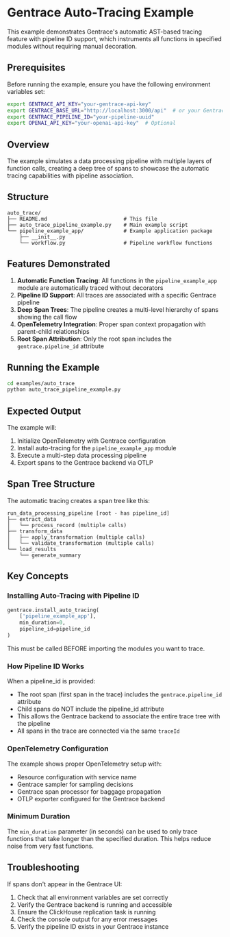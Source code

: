 # Gentrace Auto-Tracing Example

This example demonstrates Gentrace's automatic AST-based tracing feature with pipeline ID support, which instruments all functions in specified modules without requiring manual decoration.

## Prerequisites

Before running the example, ensure you have the following environment variables set:

```bash
export GENTRACE_API_KEY="your-gentrace-api-key"
export GENTRACE_BASE_URL="http://localhost:3000/api"  # or your Gentrace instance URL
export GENTRACE_PIPELINE_ID="your-pipeline-uuid"
export OPENAI_API_KEY="your-openai-api-key"  # Optional
```

## Overview

The example simulates a data processing pipeline with multiple layers of function calls, creating a deep tree of spans to showcase the automatic tracing capabilities with pipeline association.

## Structure

```
auto_trace/
├── README.md                         # This file
├── auto_trace_pipeline_example.py    # Main example script
└── pipeline_example_app/             # Example application package
    ├── __init__.py
    └── workflow.py                   # Pipeline workflow functions
```

## Features Demonstrated

1. **Automatic Function Tracing**: All functions in the `pipeline_example_app` module are automatically traced without decorators
2. **Pipeline ID Support**: All traces are associated with a specific Gentrace pipeline
3. **Deep Span Trees**: The pipeline creates a multi-level hierarchy of spans showing the call flow
4. **OpenTelemetry Integration**: Proper span context propagation with parent-child relationships
5. **Root Span Attribution**: Only the root span includes the `gentrace.pipeline_id` attribute

## Running the Example

```bash
cd examples/auto_trace
python auto_trace_pipeline_example.py
```

## Expected Output

The example will:
1. Initialize OpenTelemetry with Gentrace configuration
2. Install auto-tracing for the `pipeline_example_app` module
3. Execute a multi-step data processing pipeline
4. Export spans to the Gentrace backend via OTLP

## Span Tree Structure

The automatic tracing creates a span tree like this:

```
run_data_processing_pipeline [root - has pipeline_id]
├── extract_data
│   └── process_record (multiple calls)
├── transform_data
│   ├── apply_transformation (multiple calls)
│   └── validate_transformation (multiple calls)
└── load_results
    └── generate_summary
```

## Key Concepts

### Installing Auto-Tracing with Pipeline ID

```python
gentrace.install_auto_tracing(
    ['pipeline_example_app'],
    min_duration=0,
    pipeline_id=pipeline_id
)
```

This must be called BEFORE importing the modules you want to trace.

### How Pipeline ID Works

When a pipeline_id is provided:
- The root span (first span in the trace) includes the `gentrace.pipeline_id` attribute
- Child spans do NOT include the pipeline_id attribute
- This allows the Gentrace backend to associate the entire trace tree with the pipeline
- All spans in the trace are connected via the same `traceId`

### OpenTelemetry Configuration

The example shows proper OpenTelemetry setup with:
- Resource configuration with service name
- Gentrace sampler for sampling decisions
- Gentrace span processor for baggage propagation
- OTLP exporter configured for the Gentrace backend

### Minimum Duration

The `min_duration` parameter (in seconds) can be used to only trace functions that take longer than the specified duration. This helps reduce noise from very fast functions.

## Troubleshooting

If spans don't appear in the Gentrace UI:
1. Check that all environment variables are set correctly
2. Verify the Gentrace backend is running and accessible
3. Ensure the ClickHouse replication task is running
4. Check the console output for any error messages
5. Verify the pipeline ID exists in your Gentrace instance
